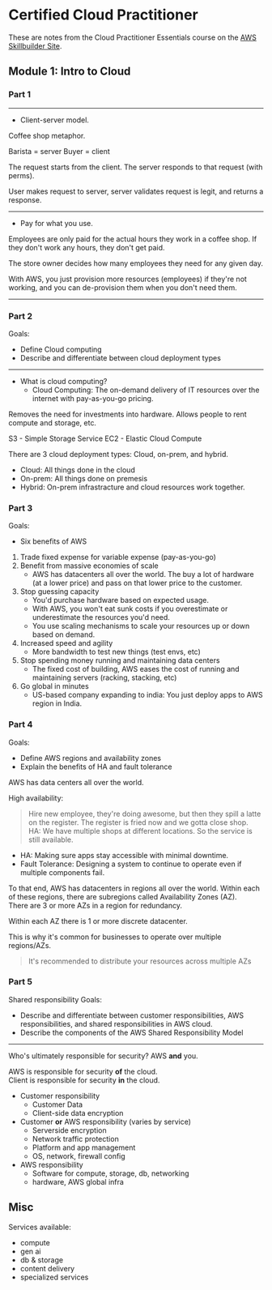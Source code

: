 # Certified Cloud Practitioner

These are notes from the Cloud Practitioner Essentials course on the [AWS Skillbuilder
Site](https://skillbuilder.aws/learn).  


## Module 1: Intro to Cloud


### Part 1

---

- Client-server model.  

Coffee shop metaphor.  

Barista = server
Buyer = client

The request starts from the client. The server responds to that request (with perms).  

User makes request to server, server validates request is legit, and returns a
response.  

---

- Pay for what you use.  

Employees are only paid for the actual hours they work in a coffee shop. If they
don't work any hours, they don't get paid.  

The store owner decides how many employees they need for any given day.  

With AWS, you just provision more resources (employees) if they're not working, and 
you can de-provision them when you don't need them.    


---

### Part 2
Goals:
- Define Cloud computing
- Describe and differentiate between cloud deployment types

---

- What is cloud computing?
    - Cloud Computing: The on-demand delivery of IT resources over the internet with pay-as-you-go pricing.  

Removes the need for investments into hardware. Allows people to rent compute and
storage, etc.

S3 - Simple Storage Service
EC2 - Elastic Cloud Compute

There are 3 cloud deployment types:
Cloud, on-prem, and hybrid.
- Cloud: All things done in the cloud
- On-prem: All things done on premesis
- Hybrid: On-prem infrastracture and cloud resources work together.

### Part 3
Goals:
- Six benefits of AWS

1. Trade fixed expense for variable expense (pay-as-you-go)
2. Benefit from massive economies of scale
    - AWS has datacenters all over the world. The buy a lot of hardware (at a lower
      price) and pass on that lower price to the customer.  
3. Stop guessing capacity
    - You'd purchase hardware based on expected usage.
    - With AWS, you won't eat sunk costs if you overestimate or underestimate
      the resources you'd need.  
    - You use scaling mechanisms to scale your resources up or down based on demand.  
4. Increased speed and agility
    - More bandwidth to test new things (test envs, etc)
5. Stop spending money running and maintaining data centers
    - The fixed cost of building, AWS eases the cost of running and maintaining
      servers (racking, stacking, etc)
6. Go global in minutes
    - US-based company expanding to india: You just deploy apps to AWS region in India.  

### Part 4
Goals:
- Define AWS regions and availability zones
- Explain the benefits of HA and fault tolerance

AWS has data centers all over the world.  

High availability:
> Hire new employee, they're doing awesome, but then they spill a
> latte on the register.  The register is fried now and we gotta close shop.  
> HA: We have multiple shops at different locations. So the service is still
> available.    

- HA: Making sure apps stay accessible with minimal downtime.  
- Fault Tolerance: Designing a system to continue to operate even if multiple components fail.  

To that end, AWS has datacenters in regions all over the world. Within each of these
regions, there are subregions called Availability Zones (AZ).  
There are 3 or more AZs in a region for redundancy.  

Within each AZ there is 1 or more discrete datacenter.  

This is why it's common for businesses to operate over multiple regions/AZs.  

> It's recommended to distribute your resources across multiple AZs

### Part 5
Shared responsibility
Goals:
- Describe and differentiate between customer responsibilities, AWS responsibilities,
  and shared responsibilities in AWS cloud.  
- Describe the components of the AWS Shared Responsibility Model

---

Who's ultimately responsible for security? AWS **and** you. 

AWS is responsible for security **of** the cloud.  
Client is responsible for security **in** the cloud.  

- Customer responsibility
    - Customer Data
    - Client-side data encryption
- Customer **or** AWS responsibility (varies by service)
    - Serverside encryption
    - Network traffic protection
    - Platform and app management
    - OS, network, firewall config
- AWS responsibility
    - Software for compute, storage, db, networking
    - hardware, AWS global infra



## Misc

Services available:
* compute
* gen ai
* db & storage
* content delivery
* specialized services


